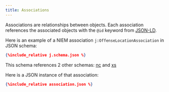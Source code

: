 ```yaml
---
title: Associations
---
```

Associations are relationships between objects.
Each association references the associated objects with the `@id` keyword from [JSON-LD](../../json-ld).

Here is an example of a NIEM association `j:OffenseLocationAssociation` in JSON schema:

```json
{%include_relative j.schema.json %}
```
This schema references 2 other schemas: [nc](nc.schema.json) and [xs](xs.schema.json)

Here is a JSON instance of that association:

```json
{%include_relative association.json %}
```

